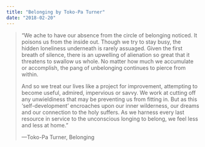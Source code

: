 ```yaml
---
title: "Belonging by Toko-Pa Turner"
date: "2018-02-20"
---
```


> “We ache to have our absence from the circle of belonging noticed. It poisons us from the inside out. Though we try to stay busy, the hidden loneliness underneath is rarely assuaged. Given the first breath of silence, there is an upwelling of alienation so great that it threatens to swallow us whole. No matter how much we accumulate or accomplish, the pang of unbelonging continues to pierce from within.
> 
> And so we treat our lives like a project for improvement, attempting to become useful, admired, impervious or savvy. We work at cutting off any unwieldiness that may be preventing us from fitting in. But as this ‘self-development’ encroaches upon our inner wilderness, our dreams and our connection to the holy suffers. As we harness every last resource in service to the unconscious longing to belong, we feel less and less at home.”
> 
> —Toko-Pa Turner, Belonging
